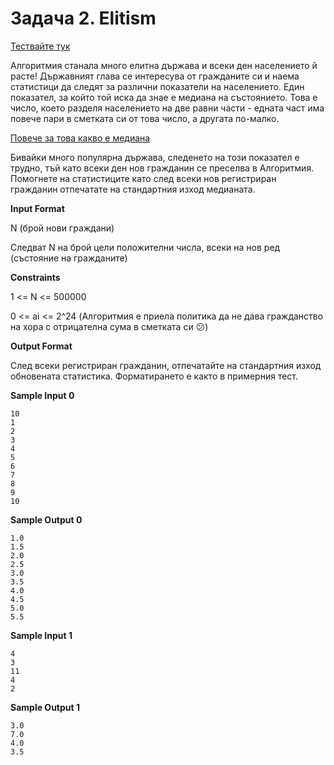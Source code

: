 # Задача 2. Elitism

[Тествайте тук](https://www.hackerrank.com/contests/practice-6-sda/challenges/elitism)

Алгоритмия станала много елитна държава и всеки ден населението й расте! Държавният глава се интересува от гражданите си и наема статистици да следят за различни показатели на населението. Един показател, за който той иска да знае е медиана на състоянието. Това е число, което разделя населението на две равни части - едната част има повече пари в сметката си от това число, а другата по-малко.

[Повече за това какво е медиана](https://en.wikipedia.org/wiki/Median)

Бивайки много популярна държава, следенето на този показател е трудно, тъй като всеки ден нов гражданин се преселва в Алгоритмия. Помогнете на статистиците като след всеки нов регистриран гражданин отпечатате на стандартния изход медианата.

**Input Format**

N (брой нови граждани)

Следват N на брой цели положителни числа, всеки на нов ред (състояние на гражданите)

**Constraints**

1 <= N <= 500000

0 <= ai <= 2^24 (Алгоритмия е приела политика да не дава гражданство на хора с отрицателна сума в сметката си 😕)

**Output Format**

След всеки регистриран гражданин, отпечатайте на стандартния изход обновената статистика. Форматирането е както в примерния тест.

**Sample Input 0**
```
10
1
2
3
4
5
6
7
8
9
10
```

**Sample Output 0**
```
1.0
1.5
2.0
2.5
3.0
3.5
4.0
4.5
5.0
5.5
```

**Sample Input 1**
```
4
3
11
4
2
```

**Sample Output 1**
```
3.0
7.0
4.0
3.5
```
